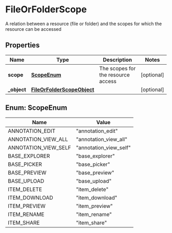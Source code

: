 

# FileOrFolderScope

A relation between a resource (file or folder) and the scopes for which the resource can be accessed

## Properties

| Name | Type | Description | Notes |
|------------ | ------------- | ------------- | -------------|
|**scope** | [**ScopeEnum**](#ScopeEnum) | The scopes for the resource access |  [optional] |
|**_object** | [**FileOrFolderScopeObject**](FileOrFolderScopeObject.md) |  |  [optional] |



## Enum: ScopeEnum

| Name | Value |
|---- | -----|
| ANNOTATION_EDIT | &quot;annotation_edit&quot; |
| ANNOTATION_VIEW_ALL | &quot;annotation_view_all&quot; |
| ANNOTATION_VIEW_SELF | &quot;annotation_view_self&quot; |
| BASE_EXPLORER | &quot;base_explorer&quot; |
| BASE_PICKER | &quot;base_picker&quot; |
| BASE_PREVIEW | &quot;base_preview&quot; |
| BASE_UPLOAD | &quot;base_upload&quot; |
| ITEM_DELETE | &quot;item_delete&quot; |
| ITEM_DOWNLOAD | &quot;item_download&quot; |
| ITEM_PREVIEW | &quot;item_preview&quot; |
| ITEM_RENAME | &quot;item_rename&quot; |
| ITEM_SHARE | &quot;item_share&quot; |



